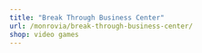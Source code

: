 ```yaml
---
title: "Break Through Business Center"
url: /monrovia/break-through-business-center/
shop: video games
---
```

